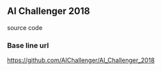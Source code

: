 ## AI Challenger 2018

source code


### Base line url
https://github.com/AIChallenger/AI_Challenger_2018